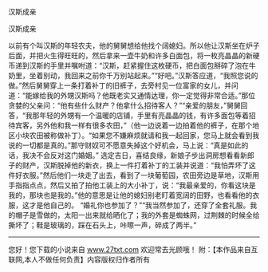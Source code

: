 汉斯成亲

汉斯成亲 

以前有个叫汉斯的年轻农夫，他的舅舅想给他找个阔媳妇。所以他让汉斯坐在炉子后面，并把火生得旺旺的，然后拿来一壶牛奶和许多白面包，将一枚亮晶晶的新硬币递到汉斯的手里并嘱咐道：“汉斯，赶紧握住这枚硬币，把白面包掰碎了泡在牛奶里，坐着别动，我回来之前你千万别站起来。”“好吧。”汉斯答应道，“我照您说的做。”然后舅舅穿上一条打着补丁的旧裤子，去旁村见一位富家的女儿，并问道：“能嫁给我的外甥汉斯吗？他既老实又通情达理，你一定觉得非常合适。”那位贪婪的父亲问：“他有些什么财产？他拿什么招待客人？”“亲爱的朋友，”舅舅回答，“我那年轻的外甥有一个温暖的店铺，手里有亮晶晶的钱，有许多面包等着招待宾客，另外他和我一样有很多农田，”（他一边说着一边拍着他的裤子，在那个地区小块农田被称做补丁）。“如果您不嫌麻烦就请和我一起回家，您马上就会看到我说的一切都是真的。”那守财奴可不愿意失掉这个好机会，马上说：“真是如此的话，我决不会反对这门婚姻。” 
选定吉日，喜结良缘，新娘子步出洞房想看看新郎子的财产，汉斯脱掉他的新衣，换上一件打着补丁的工装并说道：“我怕弄坏了这件好衣服。”然后他们一块走了出去，看到了一块葡萄园，农田旁边是草地，汉斯用手指指点点，然后又拍了拍他工装上的大小补丁，说：“我最亲爱的，你看这块是我的，那块也是我的。”他的意思是让他的媳妇别老盯着宽阔的田野，也看看他的衣服，这才是他自己的。 
“婚礼你也参加了？”“我当然参加了，还穿了全套礼服。我的帽子是雪做的，太阳一出来就给晒化了；我的外套是蜘蛛网，过荆棘的时候全给撕坏了；鞋是玻璃的，踩在石头上，咔嚓一声，碎成了两半。” 

                  
--------------------
您好！您下载的小说来自 www.27txt.com 欢迎常去光顾哦！
附：【本作品来自互联网,本人不做任何负责】内容版权归作者所有